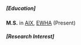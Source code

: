 <p></p>

##### [Education]
**M.S.** in [AIX](https://aix.ewha.ac.kr/), [EWHA](http://www.ewha.ac.kr/ewha/index.do) (Present)

##### [Research Interest]
